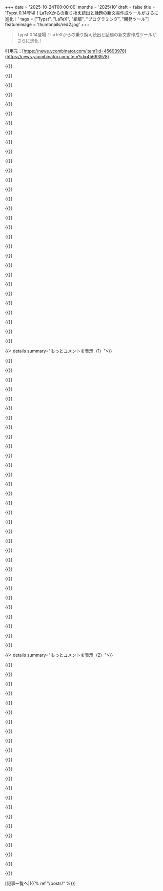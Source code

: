 +++
date = '2025-10-24T00:00:00'
months = '2025/10'
draft = false
title = 'Typst 0.14登場！LaTeXからの乗り換え続出と話題の新文書作成ツールがさらに進化！'
tags = ["Typst", "LaTeX", "組版", "プログラミング", "開発ツール"]
featureimage = 'thumbnails/red2.jpg'
+++

> Typst 0.14登場！LaTeXからの乗り換え続出と話題の新文書作成ツールがさらに進化！

引用元：[https://news.ycombinator.com/item?id=45693978](https://news.ycombinator.com/item?id=45693978)




{{<matomeQuote body="Typstはオンラインエディターがプロプライエタリ、CLIがオープンソースだよ。俺はCLIを使ってる。PowerPointの代わりで使い始めたけど、LaTeXと違って Typst は久しぶりに使ってもすぐ思い出せて便利だよ。" userName="optionalsquid" createdAt="2025/10/24 13:20:44" color="#ff5c5c">}}




{{<matomeQuote body="何十年もLaTeX使ってたけど、今月 Typst に乗り換えたら超良かった！ Knuthには感謝してるけど、 Typst はあらゆる面で LaTeX より体験が良いね。VS Code と TinyMist の組み合わせが最高。LaTeX でいつも苦戦してたテンプレート修正も、 Typst なら一日でできたよ。" userName="agentcoops" createdAt="2025/10/24 14:47:03" color="#ff33a1">}}




{{<matomeQuote body="新しい言語を学ぶのは大変だけど、 Typst コードの生成は LLM が結構やってくれたよ。 LLM でスニペット作ったり言語を学んだりして、 Typst のドキュメントも良いんだけど、時間短縮になったね。" userName="imiric" createdAt="2025/10/24 15:04:10" color="">}}




{{<matomeQuote body="どの LLM？俺の経験だと Typst で使うとひどい結果だよ。ChatGPT とか Gemini は動かないコードを出すし、エラーメッセージやドキュメントをコピペしても直せないことも多い。 Typst は LLM が苦手な言語だと思ってたから、驚いたよ。" userName="nonethewiser" createdAt="2025/10/24 17:41:19" color="#ff33a1">}}




{{<matomeQuote body="数ヶ月前は Claude Sonnet 3.5 を使ったよ。ハルシネーションはあるけど、一度に大量のコードを生成させず、細かく指示すれば軽減できる。俺はドキュメントのコピペでうまくいったし、 Typst は言語がシンプルで古い情報も少ないから LLM にはそこまで難しくないのかもね。" userName="imiric" createdAt="2025/10/24 18:46:56" color="#785bff">}}




{{<matomeQuote body="これはオープンコアモデルの良い例だね。フル機能の F/LOSS 製品があって、その上に商用サービスがあるんだ。俺は CLI ツールしか使ってないけど、不便を感じないよ。商用製品も全然押し付けがましくない。料金プランも寛大でお手頃価格だし、プロジェクトが長く続くための安定した収入源があるのは素晴らしいことだね。" userName="imiric" createdAt="2025/10/24 14:45:28" color="#ff5c5c">}}




{{<matomeQuote body="isitreallyfoss.com が Typst について詳しく分析してるよ。<br>https://isitreallyfoss.com/projects/typst/<br>ほとんど良いけど、「コンパイラに Typst GmbH のサーバーに繋がるパッケージマネージャー「 Typst Universe 」が含まれる」って点が少し気になるかな。" userName="culi" createdAt="2025/10/24 19:27:06" color="#38d3d3">}}




{{<matomeQuote body="すごく簡単なリクエストでも全然ダメだったよ。ChatGPT で「 Make a Typst doc with two columns per page and US page dimensions 」ってプロンプトしたら、 Typst エディターで20個もコンパイルエラーが出た。同じプロンプトを LaTeX で Overleaf に入れたら問題なかったのに。Claude は試してないけど。" userName="nonethewiser" createdAt="2025/10/24 20:02:14" color="#ff5733">}}




{{<matomeQuote body="コア製品とオンラインエディターの話で思い出したんだけど、俺たちが作ってきた製品ではレポート機能が必要なことが多くて、PDF 出力は LaTeX ベースになることが多かったんだよね。でもセキュリティはいつもイマイチだったな。 Typst レンダラーを既存の Rust 製品に統合するのは、どれくらい大変なんだろう？" userName="weinzierl" createdAt="2025/10/24 16:27:00" color="#785bff">}}




{{<matomeQuote body="TypstをPowerPointの代わりとして使い始めたんだ。主にスライド作りで使ってるよ。Slydstもおすすめ！" userName="setopt" createdAt="2025/10/24 18:31:52" color="#ff33a1">}}




{{<matomeQuote body="Knuthはデジタル組版を解決しようとしたんであって、使いやすいHCIじゃなかった。だから、こんなツールが出てくるのは普通だよね。" userName="evertedsphere" createdAt="2025/10/24 15:47:45" color="">}}




{{<matomeQuote body="TeXとTypstは開発された環境が全然違うんだ。KnuthはLiterate Programmingの方がTeXより重要って言ってたけど、『TeX: The Program』はweb2cやpdftex、xetex、luatexみたいなツール開発にめちゃくちゃ役立ったんだよ。http://literateprogramming.com/<br>https://www.goodreads.com/book/show/499934.Computers_Typeset..." userName="WillAdams" createdAt="2025/10/24 15:50:32" color="">}}




{{<matomeQuote body="もっと視覚的に凝ったプレゼンをTypstに持っていくにはどうする？SVGでアイコン作って配置するのがいいのかな？" userName="dev_l1x_be" createdAt="2025/10/24 18:47:53" color="">}}




{{<matomeQuote body="Marp大好きなんだけど！プレゼンでTypstがMarpより良いって思うのはなんで？" userName="jadbox" createdAt="2025/10/24 18:07:17" color="#ff5733">}}




{{<matomeQuote body="100%同意。TeXだとパッケージやテンプレートを使うと、設定を変えるのが大変で身動きが取れない感じだよな。Typstなら、嫌なところは自分でいじれる自信がある。これは本当に新鮮な気分だ。" userName="bobbylarrybobby" createdAt="2025/10/24 15:32:10" color="#ff5733">}}




{{<matomeQuote body="LLMがTypstコード生成が得意って話だけど、俺は逆だったな。ChatGPTやClaudeはエラーばっかりで謝るし、「キーワードは＜blahblah＞だよ」って言ってもまたエラー。Geminiは正直に「Typstでそれは無理」って言ってくれた。俺がちょっと変わったこと試してただけかもしれないけど、LLMの学習データが少ないせいだと思う。でも、Typstのドキュメントはめちゃくちゃ良いから、例のコードをいじるだけでうまくいったよ。" userName="busyant" createdAt="2025/10/24 21:10:39" color="#45d325">}}




{{<matomeQuote body="多くのオープンソースプロジェクトってこんな感じで始まるよね…変わっちゃうまではさ。" userName="croes" createdAt="2025/10/24 15:12:55" color="">}}




{{<matomeQuote body="TinyMistはVS Code / Cursorでのローカル開発に、オンラインエディタの素晴らしい代替になるよ。https://myriad-dreamin.github.io/tinymist/" userName="jadodev" createdAt="2025/10/24 13:23:54" color="#ff33a1">}}




{{<matomeQuote body="ClaudeでTypstテンプレート作ったら、エラー出たけどコピペで直してくれたんだ。箇条書きがハイフンじゃなかったのは残念だけど、ゼロから作るよりずっと速かったよ。ASCIIアートからTypstコード作るのは得意だったな。全体的に良い経験だった。" userName="vrotaru" createdAt="2025/10/25 04:41:51" color="#ff5c5c">}}




{{<matomeQuote body="同じプロンプトをChatGPTで試したら、10個もエラーが出ちゃったよ。主に`#`をコメントに使ってたのが原因で、Typstの学習データが少ないんだろうね。Claudeと比べるとイマイチだったな。" userName="bluenose69" createdAt="2025/10/25 09:20:21" color="">}}




{{<matomeQuote body="Web版は必須じゃないけど、Typst開発を応援するために年間購読してるよ。Typstの例を共有したり、Githubリポジトリと同期しながらドキュメントを編集できるのは便利だね。開発支援と機能の両面で満足してる。" userName="commandersaki" createdAt="2025/10/24 16:52:44" color="">}}




{{<matomeQuote body="LLMって予測不能だよね。Go言語の生成でひどい経験したのに、逆の経験も聞くし。トレーニングデータの量より質が大事だと思うんだ。Typstは新しくて悪いコードが少ないから、LLMが生成しやすいのかも。Rustみたいに複雑な言語は難しくて、Pythonはシンプルでも生成コードに頼るのは怖いな。" userName="imiric" createdAt="2025/10/25 06:53:39" color="#38d3d3">}}




{{<matomeQuote body="OSSでビジネスをやるのは本当に大変だよね。批判するより、GrafanaやClickHouse、TimescaleDBみたいに成功してる例を認めようよ。特にGrafanaはOSSの素晴らしい管理者だと思う。Typstも今のところ順調だし、称賛すべきだね。" userName="imiric" createdAt="2025/10/24 18:30:58" color="">}}




{{<matomeQuote body="去年、LaTeXからTypstに乗り換えたんだ。本の執筆や請求書、スライドに使ってるよ。もうLaTeXは二度と触りたくないくらいTypstは最高だね！本当に素晴らしいツールだよ。" userName="__mharrison__" createdAt="2025/10/24 20:45:12" color="#38d3d3">}}




{{<matomeQuote body="俺もTypstを始めた時はそうだったよ。最初は難しそうで、チュートリアルにない部分はChatGPTに頼ってたんだ。でも今は関数を生成したり、もっと複雑な機能も使いこなせて、自力でドキュメントを作れるようになったんだ。成長できたって感じ。" userName="commandersaki" createdAt="2025/10/24 16:49:54" color="#785bff">}}




{{<matomeQuote body="Claude Sonnet 4.5で同じプロンプト試したら、US Letter 2カラムレイアウトのTypstコードがエラーなしで動いたよ。あなたの20エラーの経験とは違って、これは成功だね。ChatGPT-4oだと最初はエラー出たけど、プロンプト変えたり修正したりで改善したよ。LLMはアシスタントとして使って、生成コードは公式ドキュメントで確認するのが賢い使い方だね。" userName="imiric" createdAt="2025/10/25 10:18:52" color="#ff33a1">}}




{{<matomeQuote body="多くのパッケージマネージャーはリポジトリURLをconfigから読むけど、Typstはバイナリにハードコードされてるんだよね？確認したいな。" userName="echoangle" createdAt="2025/10/25 08:40:05" color="">}}




{{<matomeQuote body="MarpよりTypstの方が好きだって。<br>MarpはCSSで書式設定するからミスが捕まえられないし、プラグインの導入も面倒。PDF生成もChromeが必要だったりするんだ。Typstはこれらが全部解決されてる。HTMLベースのプレゼンならMarpもいいけど、個人的にはPDF使うからTypstが最適だね。" userName="optionalsquid" createdAt="2025/10/24 20:41:33" color="#38d3d3">}}




{{<matomeQuote body="オンラインエディターは、リアルタイム編集が必要な簡単なプロジェクトや、ツールをダウンロードしたくない人にとって、すごく便利だよ。" userName="s777" createdAt="2025/10/24 16:12:05" color="">}}




{{<matomeQuote body="Typstスレッドではいつも書くけど、LaTeXと比べてこんなにいい点があるよ！<br>コンパイルが速くてファイルも少ないし、エラーも分かりやすい。リストの書き方も良いし、マクロも好きな場所に書ける（後で訂正されたけど）。バージョン管理もしやすいし、ページ設定も簡単。CSL対応の引用スタイルがうまく動かないのが唯一の不満だけど、大体の機能は内蔵されてるからパッケージの導入もほとんどいらないね。LaTeXはディストリビューションも巨大だし。0.14のアクセシブルPDFとHTMLエクスポートは嬉しい！" userName="commandersaki" createdAt="2025/10/24 16:31:41" color="#38d3d3">}}




{{< details summary="もっとコメントを表示（1）">}}

{{<matomeQuote body="LaTeXのコンパイルはTectonic¹を使えば依存関係も自動でダウンロードしてくれるし、一時ファイルも隠してくれるよ。<br>Overleaf²を使ってる知り合いも多くて、リアルタイムレンダリングだからコンパイル速度の差も気にならないんじゃないかな。<br>だから、コメント87185の指摘だと、Typstの優位点は診断の良さとリストの構文ぐらいだね。他の点は的外れか疑わしいよ。Typstにはもっと面白い特徴があるはずなんだけどな。<br>¹: https://tectonic-typesetting.github.io/<br>²: https://docs.overleaf.com/on-premises/installation/using-the..." userName="idoubtit" createdAt="2025/10/24 18:12:55" color="#38d3d3">}}




{{<matomeQuote body="みんな色々な経験があるよね。<br>LaTeXでマージンやフッターの設定が難しいって言ったのを「疑わしい」って言われたけど、僕は実際に何時間もかけて悩んだんだ。ページ番号つきのフッターを設定しようとして、結局レンダリングがページの外に出てたのが原因だったりして。本当に大変だったよ。<br>Typstならこんな感じのコードで、フッターとかマージンの設定がすごく簡単なんだ。比較にならないくらいね。" userName="commandersaki" createdAt="2025/10/24 19:06:35" color="#45d325">}}




{{<matomeQuote body="Overleafと比べてTypstのコンパイル速度が「マイナー」だっていうのは違うと思うよ。個人的には全然違う体験だよ。<br>OverleafはTikZ図がいくつかあると、3ページ目くらいでも保存するたびに数秒かかってた。Typst（Tinymist in VS Code）は本当にリアルタイム。テキスト更新は数十ミリ秒だし、図の挿入も1秒以下だよ。この「即時性」が体験を大きく変えるんだ。" userName="DNF2" createdAt="2025/10/24 19:45:33" color="#785bff">}}




{{<matomeQuote body="僕のノートPCは数年前のCPUだけど、Tinymistだと3ページ目くらいで既に重くなるんだ。キーボードを打ってから文字が表示されてプレビューが更新されるまでに、はっきりとした入力遅延があるんだよね。<br>これはTinymistの問題だと思うんだけど、デバウンスがないし、プレビュー更新もVSCodeの入力処理と同じスレッドで動いてるみたいだからかな。" userName="fiso64" createdAt="2025/10/26 10:56:56" color="">}}




{{<matomeQuote body="へぇ、面白いね。僕はそんな経験ないな。<br>ただ、Tinymistのプレリリース版を試した時に、PDF画像を複数ビューでクロップして大きなPDFを作ろうとしたら、ちょっと重くなったことはあったよ。あれはまだベータ版だったからって思ってたけど。<br>それに、Typstでまだそんなに大きな文書は作ってないんだ。" userName="DNF2" createdAt="2025/10/27 08:18:10" color="">}}




{{<matomeQuote body="Unicodeの上付き文字を使えばいいんだよ。<br>https://en.wikipedia.org/wiki/Unicode_subscripts_and_superscripts" userName="mayoff" createdAt="2025/10/24 18:58:54" color="">}}




{{<matomeQuote body="LaTeXは軽くかじった程度だけど、Typstはすごく簡単に習得できたよ。最近、Typstで本を一冊出版したんだ。ページ番号の左右交互配置とか、細かい書式設定に少し時間はかかったけど、印刷可能な美しいPDFを簡単に作れたよ。pandocもTypstをかなりサポートしてるから、docx作成に使ってる。いくつかpandocのサポートに関するissueを開いたんだけど、ほとんどすぐに解決されたね。<br>[0]: https://thelabofthought.co/shop/p/nbmi3" userName="raybb" createdAt="2025/10/24 18:37:18" color="#785bff">}}




{{<matomeQuote body="＞コンパイル時に5つもファイルを作らないって最高！これは15年以上前にStack Overflowで質問したんだけど、今でも一番多くのアップボートをもらってる質問なんだ。たまに通知が来るよ。<br>[0] https://tex.stackexchange.com/questions/11123/prevent-pdflat..." userName="fouronnes3" createdAt="2025/10/24 16:47:09" color="#45d325">}}




{{<matomeQuote body="本当にLaTeXよりずっと良いよ。Typstを使うのが楽しいから言ってるんだけど、LaTeXはいつも何かを調整して、コンパイルを待って、何が起きてるか全く分からないまま動くことを祈ってたんだ。" userName="__mharrison__" createdAt="2025/10/24 20:48:02" color="">}}




{{<matomeQuote body="＞セマンティックな改行を使うなら、バージョン管理や差分が取りやすいって話だけど、これには納得いかないな。セマンティックな改行を使うなら、どっちでも同じくらい差分は取りやすいでしょ。" userName="andrepd" createdAt="2025/10/25 11:13:23" color="">}}




{{<matomeQuote body="LaTeXのテンプレートをTypstに変換したり、その逆はできるの？多くの学会誌はLaTeXのテンプレートがあって、LaTeXを要求するんだよね。" userName="hodanli" createdAt="2025/10/26 19:18:19" color="#ff5733">}}




{{<matomeQuote body="12. 信頼できない入力に対する時限爆弾じゃないんだ。" userName="weinzierl" createdAt="2025/10/24 17:15:26" color="">}}




{{<matomeQuote body="＞HTMLやSVGへのエクスポートでは、PDFが埋め込みSVGにオンザフライで変換されるんだね。そしてPNGエクスポートやウェブアプリのプレビューでは、PDFがラスタライズされる。これらのPDF処理機能は全てTypstコンパイラ内にあり、システム依存性がない。これはコミュニティメンバーの@LaurenzVがRustでゼロからPDF処理ライブラリ hayro を作ったおかげだよ。すごい努力だったんだろうな。" userName="mastax" createdAt="2025/10/24 13:53:20" color="#785bff">}}




{{<matomeQuote body="それに hayro ライブラリはスタンドアロンで、Typstの外でも簡単に使えるよ。CPUだけを使っていて、純粋なRustだからWebAssemblyでも使えるんだ。デモへのリンクはこちら。<br>https://github.com/LaurenzV/hayro<br>https://laurenzv.github.io/hayro/" userName="lukax" createdAt="2025/10/24 14:04:51" color="#ff5733">}}




{{<matomeQuote body="やばい、400ページ超えの結構大きなPDFを読み込ませてみたんだけど、ほとんど瞬時にレンダリングされたよ！これは本当にすごいわ。" userName="cycomanic" createdAt="2025/10/25 02:17:11" color="#785bff">}}




{{<matomeQuote body="へぇー、hayroの作者さんはTypstのためにこの作業をしてくれたのかな？それとも、どっちみちやる予定だったのかな？" userName="cbolton" createdAt="2025/10/24 14:05:15" color="">}}




{{<matomeQuote body="作者だよ！Typstの要望が多かった機能を解決したかったのは大きな動機だけど、それだけじゃないよ。PDFの作業はkrillaライブラリとかで結構やってたから、仕組みはよく知ってたんだ。それに、Rustで2Dレンダリングに関する修士論文も書き終えたばかりだから、その知識も活かせたね。自由な時間に大きなオープンソースプロジェクトを作れる良い機会だったんだ！" userName="Vallaaaris" createdAt="2025/10/24 14:28:27" color="#38d3d3">}}




{{<matomeQuote body="hayro-interpretとkrillaを使って、既存のPDFをアクセシビリティ対応させることは可能なのかな？各ページをタグ付けしてマーク付きコンテンツのスパンで囲んでラウンドトリップさせる感じ。PDFiumはコンテンツストリームのラウンドトリップとマーク付きコンテンツスパンの追加はできるけど、タグ付けはできないからね。どう思う？" userName="mwcampbell" createdAt="2025/10/24 15:07:03" color="#ff33a1">}}




{{<matomeQuote body="うん、それ、将来の目標だね。でも、それを可能にするには、両方のライブラリでまだ結構な作業が必要だよ。" userName="Vallaaaris" createdAt="2025/10/24 15:19:28" color="">}}




{{<matomeQuote body="背景を教えてくれてありがとう。すごい仕事だね。修士論文が気になるんだけど…公開されてるの？" userName="cbolton" createdAt="2025/10/24 15:08:33" color="">}}




{{<matomeQuote body="まだだよ。でも、1～2週間以内には採点が終わるはずだから、そしたら共有できるよ！" userName="Vallaaaris" createdAt="2025/10/24 15:18:08" color="">}}




{{<matomeQuote body="そして、仕事のオファーも来ることを願ってるよ！" userName="IshKebab" createdAt="2025/10/24 14:53:09" color="">}}




{{<matomeQuote body="＞だから移植性が高いね<br>とはいえ、Cエコシステムに比べたら移植性はかなり低いと思うけどね。" userName="pabs3" createdAt="2025/10/25 06:03:14" color="">}}




{{<matomeQuote body="Cよりポータブルじゃないって？理論上はそうかもだけど、実際に（a）標準Cコンパイラがあって、（b）Rustターゲットがなくて、（c）PDFを扱うのに十分なメモリがあるプラットフォーム向けに開発してる人っているの？" userName="swiftcoder" createdAt="2025/10/25 06:33:46" color="">}}




{{<matomeQuote body="それは単純すぎるよ。俺は大規模なCとRustのプログラムをメンテしてるけど、Unix/Windowsの問題はCよりRustの方が断然直しやすいんだよね。Rustがサポートしてない一部の変なCPUより、LinuxとWindowsをしっかりサポートする方がずっと大事だよ。" userName="CJefferson" createdAt="2025/10/25 09:29:37" color="">}}




{{<matomeQuote body="アプリを使うつもりはないけど、”資金援助”のつもりでTypstを購読しようと思う。LaTeXは好きだけど嫌いでもあって、その後継や代替ツールってコンセプトはめちゃくちゃ魅力的だね。あと、微細なタイポグラフィの重要性を理解してて、それに取り組んでるって事実が超超プラスポイントだよ。" userName="JustFinishedBSG" createdAt="2025/10/24 13:23:38" color="#38d3d3">}}




{{<matomeQuote body="50年前のオープンソースは、利用方法がわからなかったから、今じゃ数ギガの配布物とか、ごちゃごちゃの構文で何とかしてるよね。Typstは50年間のTeXの経験から学んで、45MBのバイナリに欲しい機能を全部詰め込んでるんだ。俺は学術出版以外にも（本、パンフレット、カードレイアウトも！）使ったけど、どんな種類の文書作成にも間違いなく最高のツールだよ。JSONやCSVからの手続き的なレイアウト生成は最高！" userName="netbioserror" createdAt="2025/10/24 16:02:16" color="#ff5733">}}




{{<matomeQuote body="Typstはオープンソースだから、自分のPCで動かせるよ。CLI版もあるし、多くのIDE（ほとんどはtinymistを使ってる）と統合されてる。個人的には、購読するだけで使わないより、Typstを使ってコンテンツを作り始めたり、応援したり、バグや困り事をチームに伝える方が良いと思うな。" userName="dev_hugepages" createdAt="2025/10/24 14:30:43" color="#45d325">}}




{{<matomeQuote body="CLIを使ったり、アプリ（オンラインエディタ）を使わずに（アプリのプロ機能に）購読して、金銭的にちょっとサポートしつつ、Typstを使ってコンテンツを作るってこともできるよ。" userName="tcfhgj" createdAt="2025/10/24 14:39:13" color="">}}




{{<matomeQuote body="直接寄付もしたし、今はウェブアプリの購読で財政的にサポートしてるよ。CLIとウェブアプリを結構切り替えて使うことが多いかな。ウェブアプリは実験したり、特にサポートを受ける際に問題をデモするのに共有しやすいし、GitHub連携も十分良いね。Typstがバウンティをサポートしてくれたら嬉しいな、HTMLサポートのためにもう少し貢献できるのに。" userName="commandersaki" createdAt="2025/10/24 17:03:38" color="#ff5733">}}

{{</details>}}




{{< details summary="もっとコメントを表示（2）">}}

{{<matomeQuote body="LaTeXも悪くないけど、ちゃんと使いこなすのは難しいよね。個人的にLaTeXの不満点は、実行する環境にすごく依存しちゃうところなんだ。" userName="garganzol" createdAt="2025/10/24 13:42:37" color="">}}




{{<matomeQuote body="これに関して、nix flakesのセットアップで成功したよ！LLMの助けを借りて、フォント一つ変えることもできたんだ。以前は、何してるか全くわからずにrootでたくさんのスクリプトを実行して同じ変更をしてたからね。イライラする！" userName="1-more" createdAt="2025/10/24 16:21:22" color="#38d3d3">}}




{{<matomeQuote body="Webアプリを使わないなら、GitHubでスポンサーしてあげたら？ステッカーももらえるよ。" userName="Aaron2222" createdAt="2025/10/25 00:43:55" color="">}}




{{<matomeQuote body="Typstがマイクロタイポグラフィのサポートに取り組んでるって示してる？リンクの文字レベルの調整例は素晴らしいからTypstを試したいけど、この記事からだと彼らが積極的にマイクロタイポグラフィに取り組んでるか不明だね。" userName="AlanYx" createdAt="2025/10/24 16:21:47" color="">}}




{{<matomeQuote body="Typstは履歴書作成で好きだけど、LaTeXから乗り換えられないのはキラー機能がないからだね。1. Beamer: 週に何度もスライド作るから、Beamerのスタイルとフォントの豊富さは他にはない。Typstでこれをやるのはまだ大変。2. TikZで図を生成: GUIツール嫌いだし、LLMがTikZ生成を手伝ってくれるから便利。3. Overleafに慣れててCERNのプロアカウントもあるし、コラボ機能もTypst Cloudよりいい。いつかTypstがこの方向で成長して、LaTeXをやめられるといいな。それまではOverleafのテンプレートを使うよ。" userName="elashri" createdAt="2025/10/24 14:22:16" color="#ff5733">}}




{{<matomeQuote body="もうチェック済みかもしれないけど、もし見てなかったらこれらを確認してみてね。<br>- https://touying-typ.github.io/ Creating slides in Typst<br>- https://cetz-package.github.io/ CeTZはTikZやProcessingにインスパイアされたAPIでTypstで描画できるパッケージだよ。プロットやチャートライブラリも提供してて、他のパッケージでも回路図などを作るのに使われてる。<br>- チームでバージョン管理を使ってみたら？無理だと思っても、Gitみたいな既存のバージョン管理システムはLaTeXやTypstを含むテキスト形式でかなりうまく機能するよ。" userName="dev_hugepages" createdAt="2025/10/24 14:27:23" color="#ff5c5c">}}




{{<matomeQuote body="いい提案だけど、GitをOverleafの代替として勧めてるって理解した？それは全く現実的じゃないし、Overleafがどんな問題を解決してるか完全に理解してないよ。Overleafは内部ではGitを使ってるけど、本当に提供してるのはGoogle DocsみたいなLaTeXドキュメントでのコラボ機能なんだ。Overleafでレビューする変更をGitHubのプルリクでレビューするのはすごく大変で、新しい、複雑で直感的じゃないワークフローを導入することになるよ。" userName="Certhas" createdAt="2025/10/24 19:32:23" color="#45d325">}}




{{<matomeQuote body="TypstのWebアプリでは、プロジェクトをGitリポジトリにリンクできるよ。これでWebアプリでリアルタイムコラボレーションとGitでのバージョン管理ができるんだ。Overleafの履歴GUIとは違うけど、機能としては使えるよ。" userName="cbolton" createdAt="2025/10/25 15:22:13" color="#ff33a1">}}




{{<matomeQuote body="参考までにだけど、数週間前にHNでTypstのオープンソースのコラボエディタが投稿されてたよ: https://news.ycombinator.com/item?id=45481791" userName="spidersouris" createdAt="2025/10/25 09:24:07" color="#ff5c5c">}}




{{<matomeQuote body="LaTeXでたくさんスライド作ってるなら、Typstは試す価値絶対あるよ。講義とかでたくさんのアニメーション付きTikZ図があるLaTeXのプレゼンをたくさん持ってるんだけど、コンパイル時間がものすごいんだ。ある時点ですごく時間がかかってたけど、Typstならコンパイルがめちゃくちゃ速いからコンパイルを始めるのをためらわなくて済む。これでプレゼンをはるかに早く終わらせられるようになったよ。CeTZもすごくうまく機能してる。自分の用途でTikZを置き換えられるか本当に不安だったけど、どうやら良い幾何学的プリミティブ（線、長方形、円など）があれば、かなりのことができるみたい。それにTypstでプログラミングしてちゃんとした関数を作るのもすごく楽しい。Beamerを置き換えるTypstの選択肢はまだ完全に揃ってないのは事実だけど、かなり使える状態なのは間違いないよ。例えばtypst-presentate [1]を見てみて。[1] https://github.com/pacaunt/typst-presentate" userName="tapia" createdAt="2025/10/24 15:10:23" color="#38d3d3">}}




{{<matomeQuote body="Typstでスライド作るときに物足りないのは、短い動画やアニメーションGIFを表示する機能だね。まあBeamerでも簡単じゃないけどさ。TypstはGIFを含めることはできるけど、僕の環境だと動かないんだ。HTMLで直接スライドを作れたら、この問題が解決するんじゃないかってちょっと期待してるんだ。" userName="Bromeo" createdAt="2025/10/24 16:45:21" color="">}}




{{<matomeQuote body="Touying Exporterを使ってみたらどうかな: https://github.com/touying-typ/touying-exporter" userName="spidersouris" createdAt="2025/10/24 18:48:05" color="#785bff">}}




{{<matomeQuote body="Fletcherの例が一つあるよ。これもいい感じだね: https://typst.app/universe/package/fletcher" userName="johnofthesea" createdAt="2025/10/24 18:36:23" color="#785bff">}}




{{<matomeQuote body="いくつか手短に言うと、1) Typstを使ってスライドを作ったけど、うまくいってるよ。特殊機能の追加はBeamerより簡単な傾向があるね。2) cetz (https://github.com/cetz-package/cetz) はかなりうまく機能してて、複雑さや能力はTikZと匹敵するよ。もちろんTikZの方がサポートは多いけど、cetzも時間とともに改善されるはず！" userName="fmoralesc" createdAt="2025/10/24 14:39:55" color="#ff5733">}}




{{<matomeQuote body="Typstで自分用のスライド作成ツールを作るのは簡単だったよ。LaTeXじゃ絶対やらなかったな。2か3には答えられないな。TikZは一度使ったことがあるよ。デファクトスタンダードなプログラム描画ツールがあればいいのにって思う（いつもはGraphvizかMatplotlibに頼っちゃうけど）。80%解決なものが多すぎるんだよね。" userName="__mharrison__" createdAt="2025/10/24 20:50:45" color="#785bff">}}




{{<matomeQuote body="スライドデッキについて既に出てる話に付け加えると、Typstのもう一つの素晴らしいスライド作成パッケージはtouyingだよ[1]。僕はこれでコースや学会発表用に自分の学術テーマを作ったことがあるんだ[2]。[1] https://touying-typ.github.io/<br>[2] https://typst.app/universe/package/touying-unistra-pristine/" userName="spidersouris" createdAt="2025/10/24 18:47:00" color="#45d325">}}




{{<matomeQuote body="仕事で数学的なコンテンツを作ってる者として、1. Touying、2. Cetzはおすすめ。個人的にはLLMはTikZがかなり苦手だと思うな。GUIツールは好きじゃないって言ってたけど、Inkscapeは素晴らしいよ。3. GitHub ＞＞＞ Overleaf" userName="vatsachakrvthy" createdAt="2025/10/25 01:35:35" color="#45d325">}}




{{<matomeQuote body="1と2は既にTypstのエコシステムにあるよ。本当に必要なのは、CERNメンバーとしてのTypstのプロアカウントだね。" userName="meatjuice" createdAt="2025/10/24 15:02:37" color="">}}




{{<matomeQuote body="1と2は既にTypstエコシステムにあるって？いや、まだだよ。他の人たちが答えてるように、似たようなものはあるけど、同じ機能の完全性はないんだ。僕はBeamerについて具体的に話したんであって、「スライド」全般について言ったわけじゃないからね。" userName="elashri" createdAt="2025/10/25 00:09:31" color="">}}




{{<matomeQuote body="10年以上ぶりにあの古い.docxファイルをたまに更新してたけど、最近Typstを使って履歴書を作り直したんだ。それが本当に楽しいプロジェクトだったよ！今では履歴書はプライベートなリポジトリで管理してて、個人情報や職歴、スタイリングデータはTOMLファイルに保存してるんだ。それから、興味深いTypstの履歴書テンプレートを引っ張ってきて、ジョブやプロジェクトの配列をループさせながらTOMLファイルから情報を流し込んで、文書テンプレートに当てはめてるんだ。完全にやりすぎだけど、楽しいプロジェクトだったしTypstで作業するのが本当に楽しかったよ。チュートリアルすら見なかったけど、そのまま言語に飛び込んで、いくつかの例があれば直感的だろうと思ってたら、まさにその通りだったんだ。" userName="MerrimanInd" createdAt="2025/10/24 20:53:10" color="#45d325">}}




{{<matomeQuote body="既存のパッケージを使ったの？それとも一から書いたの？僕もTypstで履歴書を書き直そうと考えてるんだけど、今の仕事に満足してるから、そんなに優先度の高いタスクじゃないんだよね。" userName="optionalsquid" createdAt="2025/10/24 21:13:33" color="#ff5c5c">}}




{{<matomeQuote body="履歴書にはTypst Universeリポジトリ (https://typst.app/universe/) の既存テンプレートを使ったよ。それから、二次的なドキュメント、つまりカバーレターとか僕がやったプロジェクトのケーススタディみたいなものは、もっとシンプルなものを一から作ったんだ。もし興味があれば、リポジトリから個人情報（PII）を抜いて公開してもいいよ。別にものすごくプライベートなものはないんだけど、これ以上迷惑電話が増えるのは嫌だからね。" userName="MerrimanInd" createdAt="2025/10/24 21:29:24" color="#38d3d3">}}

{{</details>}}



[記事一覧へ]({{% ref "/posts/" %}})
